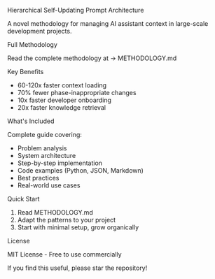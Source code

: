 Hierarchical Self-Updating Prompt Architecture

A novel methodology for managing AI assistant context in large-scale development projects.

Full Methodology

  Read the complete methodology at → METHODOLOGY.md
  
Key Benefits

- 60-120x faster context loading
- 70% fewer phase-inappropriate changes  
- 10x faster developer onboarding
- 20x faster knowledge retrieval

 What's Included

Complete guide covering:
- Problem analysis
- System architecture
- Step-by-step implementation
- Code examples (Python, JSON, Markdown)
- Best practices
- Real-world use cases

Quick Start

1. Read METHODOLOGY.md
2. Adapt the patterns to your project
3. Start with minimal setup, grow organically

License

MIT License - Free to use commercially



If you find this useful, please star the repository!
